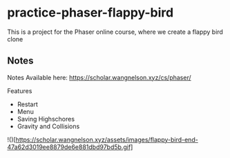 # practice-phaser-flappy-bird

This is a project for the Phaser online course, where we create a flappy bird clone

## Notes

Notes Available here: https://scholar.wangnelson.xyz/cs/phaser/


Features
- Restart
- Menu
- Saving Highschores
- Gravity and Collisions

!()[https://scholar.wangnelson.xyz/assets/images/flappy-bird-end-47a62d3019ee8879de6e881dbd97bd5b.gif]
